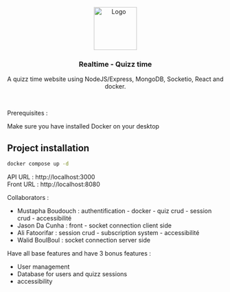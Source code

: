 <div align="center">
  <a>
    <img 
      src="https://cdn3d.iconscout.com/3d/premium/thumb/quiz-10175726-8248954.png?f=webp"
      alt="Logo" 
      height="100" />
  </a>
  <h3 align="center"> Realtime - Quizz time </h3>
  <p align="center">
     A quizz time website using NodeJS/Express, MongoDB, Socketio, React and docker. 
  </p>
  <br />
</div>

Prerequisites :

Make sure you have installed Docker on your desktop


## Project installation

```bash
docker compose up -d
```
API URL : http://localhost:3000            
Front URL : http://localhost:8080


  Collaborators :
- Mustapha Boudouch :  authentification - docker - quiz crud - session crud - accessibilité
- Jason Da Cunha : front - socket connection client side
- Ali Fatoorifar : session crud - subscription system - accessibilité
- Walid BoulBoul : socket connection server side



Have all base features and have 3 bonus features :

- User management
- Database for users and quizz sessions
- accessibility

